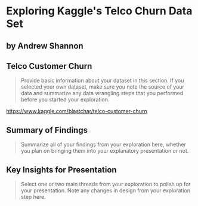 # Exploring Kaggle's Telco Churn Data Set
## by Andrew Shannon


## Telco Customer Churn

> Provide basic information about your dataset in this section. If you selected your own dataset, make sure you note the source of your data and summarize any data wrangling steps that you performed before you started your exploration.

https://www.kaggle.com/blastchar/telco-customer-churn


## Summary of Findings

> Summarize all of your findings from your exploration here, whether you plan on bringing them into your explanatory presentation or not.


## Key Insights for Presentation

> Select one or two main threads from your exploration to polish up for your presentation. Note any changes in design from your exploration step here.